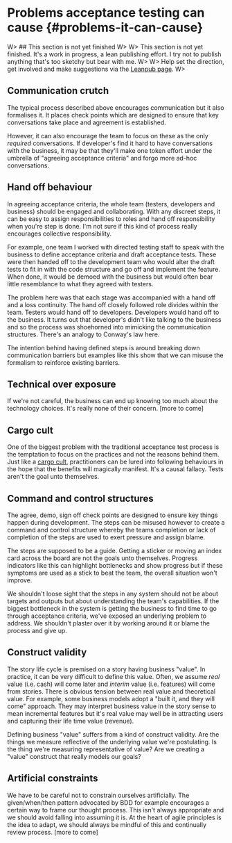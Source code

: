 # Problems acceptance testing can cause {#problems-it-can-cause}

W> ## This section is not yet finished
W>
W> This section is not yet finished. It's a work in progress, a lean publishing effort. I try not to publish anything that's too sketchy but bear with me.
W>
W> Help set the direction, get involved and make suggestions via the [Leanpub page](https://leanpub.com/essential_acceptance_testing).
W>

## Communication crutch

The typical process described above encourages communication but it also formalises it. It places check points which are designed to ensure that key conversations take place and agreement is established.

However, it can also encourage the team to focus on these as the only *required* conversations. If developer's find it hard to have conversations with the business, it may be that they'll make one token effort under the umbrella of "agreeing acceptance criteria" and forgo more ad-hoc conversations.



## Hand off behaviour

In agreeing acceptance criteria, the whole team (testers, developers and business) should be engaged and collaborating. With any discreet steps, it can be easy to assign responsibilities to roles and hand off responsibility when you're step is done. I'm not sure if this kind of process really encourages collective responsibility.

For example, one team I worked with directed testing staff to speak with the business to define acceptance criteria and draft acceptance tests. These were then handed off to the development team who would alter the draft tests to fit in with the code structure and go off and implement the feature. When done, it would be demoed with the business but would often bear little resemblance to what they agreed with testers.

The problem here was that each stage was accompanied with a hand off and a loss continuity. The hand off closely followed role divides within the team. Testers would hand off to developers. Developers would hand off to the business. It turns out that developer's didn't like talking to the business and so the process was shoehorned into mimicking the communication structures. There's an analogy to Conway's law here.

The intention behind having defined steps is around breaking down communication barriers but examples like this show that we can misuse the formalism to reinforce existing barriers.



## Technical over exposure

If we're not careful, the business can end up knowing too much about the technology choices. It's really none of their concern. [more to come]


## Cargo cult

One of the biggest problem with the traditional acceptance test process is the temptation to focus on the practices and not the reasons behind them. Just like a [cargo cult](http://en.wikipedia.org/wiki/Cargo_cult), practitioners can be lured into following behaviours in the hope that the benefits will magically manifest. It's a causal fallacy. Tests aren't the goal unto themselves.



## Command and control structures

The agree, demo, sign off check points are designed to ensure  key things happen during development. The steps can be misused however to create a command and control structure whereby the teams completion or lack of completion of the steps are used to exert pressure and assign blame.

The steps are supposed to be a guide. Getting a sticker or moving an index card across the board are not the goals unto themselves. Progress indicators like this can highlight bottlenecks and show progress but if these symptoms are used as a stick to beat the team, the overall situation won't improve.

We shouldn't loose sight that the steps in any system should not be about targets and outputs but about understanding the team's capabilities. If the biggest bottleneck in the system is getting the business to find time to go through acceptance criteria, we've exposed an underlying problem to address. We shouldn't plaster over it by working around it or blame the process and give up.


## Construct validity

The story life cycle is premised on a story having business "value". In practice, it can be very difficult to define this value. Often, we assume _real_ value (i.e. cash) will come later and _interim_ value (i.e. features) will come from stories. There is obvious tension between real value and theoretical value. For example, some business models adopt a "built it, and they will come" approach. They may interpret business value in the story sense to mean incremental features but it's real value may well be in attracting users and capturing their life time value (revenue).

Defining business "value" suffers from a kind of construct validity. Are the things we measure reflective of the underlying value we're postulating. Is the thing we're measuring representative of value? Are we creating a "value" construct that really models our goals?



## Artificial constraints

We have to be careful not to constrain ourselves artificially. The given/when/then pattern advocated by BDD for example encourages a certain way to frame our thought process. This isn't always appropriate and we should avoid falling into assuming it is. At the heart of agile principles is the idea to adapt, we should always be mindful of this and continually review process. [more to come]
